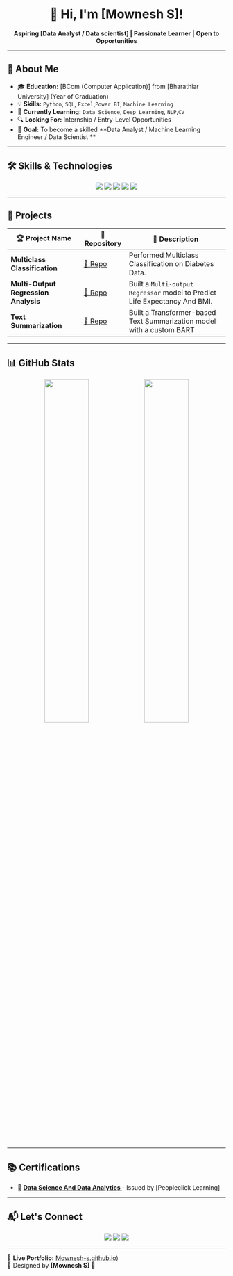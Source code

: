 <h1 align="center">👋 Hi, I'm [Mownesh S]!</h1>

<p align="center">
  <b>Aspiring [Data Analyst / Data scientist] | Passionate Learner | Open to Opportunities</b>
</p>

---

## 🌟 About Me  
- 🎓 **Education:** [BCom (Computer Application)] from [Bharathiar University] (Year of Graduation)  
- 💡 **Skills:** `Python`, `SQL`, `Excel`,`Power BI`, `Machine Learning`
- 📌 **Currently Learning:** `Data Science`, `Deep Learning`, `NLP`,`CV`  
- 🔍 **Looking For:** Internship / Entry-Level Opportunities  
- 🎯 **Goal:** To become a skilled **Data Analyst / Machine Learning Engineer / Data Scientist **  

---

## 🛠 Skills & Technologies  
<p align="center">
  <img src="https://img.shields.io/badge/Python-3776AB?style=for-the-badge&logo=python&logoColor=white" />
  <img src="https://img.shields.io/badge/SQL-4479A1?style=for-the-badge&logo=postgresql&logoColor=white" />
  <img src="https://img.shields.io/badge/PowerBI-F2C811?style=for-the-badge&logo=powerbi&logoColor=black" />
  <img src="https://img.shields.io/badge/Excel-217346?style=for-the-badge&logo=microsoft-excel&logoColor=white" />
  <img src="https://img.shields.io/badge/Machine%20Learning-FF6F00?style=for-the-badge&logo=tensorflow&logoColor=white" />
</p>

---

## 🚀 Projects  
| 🏆 Project Name | 📁 Repository | 📝 Description |
|---------------|--------------|-------------|
| **Multiclass Classification** | [📂 Repo](https://github.com/Mownesh-s/Multi-Class-Classification) | Performed Multiclass Classification on Diabetes Data. |
| **Multi-Output Regression Analysis** | [📂 Repo](https://github.com/Mownesh-s/Multi_output_Regression_Analysis) | Built a `Multi-output Regressor` model to Predict Life Expectancy And BMI. |
| **Text Summarization** | [📂 Repo](https://github.com/Mownesh-s/Text_Summarization) | Built a Transformer-based Text Summarization model with a custom BART |

---

## 📊 GitHub Stats  
<p align="center">
  <img src="https://github-readme-stats.vercel.app/api?username=Mownesh-s&show_icons=true&theme=default" width="45%" />
  <img src="https://github-readme-streak-stats.herokuapp.com/?user=Mownesh-s&theme=default" width="45%" />
</p>


---

## 📚 Certifications  
- 🏅 **[Data Science And Data Analytics ](#)** - Issued by [Peopleclick Learning]  

---

## 📬 Let's Connect  
<p align="center">
  <a href="mailto:mowneshsoff@gmail.com"><img src="https://img.shields.io/badge/Email-D14836?style=for-the-badge&logo=gmail&logoColor=white" /></a>
  <a href="https://www.linkedin.com/in/mownesh-s-648010331"><img src="https://img.shields.io/badge/LinkedIn-0A66C2?style=for-the-badge&logo=linkedin&logoColor=white" /></a>
  <a href="https://github.com/Mownesh-s"><img src="https://img.shields.io/badge/GitHub-181717?style=for-the-badge&logo=github&logoColor=white" /></a>
</p>

---

🔗 **Live Portfolio:** [Mownesh-s.github.io](https://mownesh-s.github.io/))  
🎨 Designed by **[Mownesh S]** 🚀  
